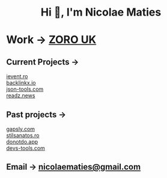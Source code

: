 <h1 align="center">Hi 👋, I'm Nicolae Maties</h1>

# Work → [ZORO UK](https://www.zoro.co.uk)
## Current Projects → <br/>
<a href="https://www.ievent.ro/" target="_blank">ievent.ro</a> <br/>
<a href="https://www.backlinkx.io/" target="_blank">backlinkx.io</a> <br/>
<a href="https://www.json-tools.com/" target="_blank">json-tools.com</a> <br/>
<a href="https://www.readz.news/" target="_blank">readz.news</a> <br/>

## Past projects → <br/>
<a href="https://web.archive.org/web/20250126191531/https://www.gapsly.com/" target="_blank">gapsly.com</a> <br/>
<a href="https://web.archive.org/web/20241230163944/https://www.stilsanatos.ro/" target="_blank">stilsanatos.ro</a> <br/>
<a href="https://web.archive.org/web/20221119113500/https://www.donotdo.app/" target="_blank">donotdo.app</a> <br/>
<a href="https://web.archive.org/web/20250328131752/https://www.devs-tools.com/" target="_blank">devs-tools.com</a> <br/>

## Email → **nicolaematies@gmail.com**
